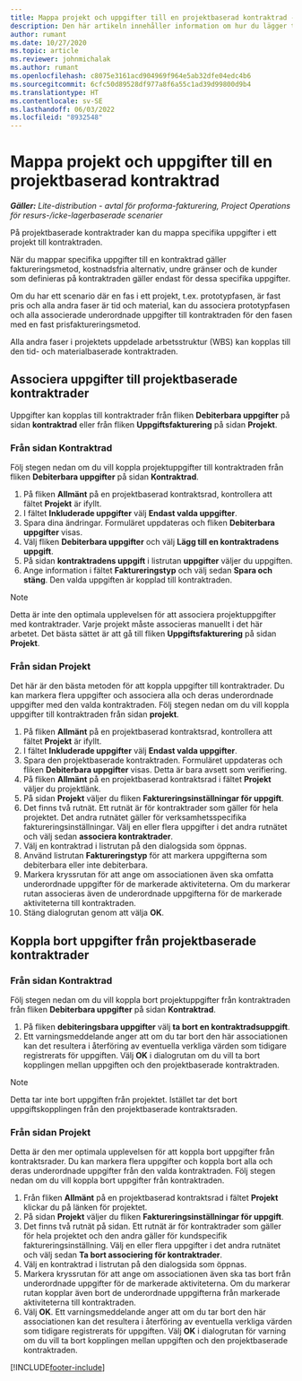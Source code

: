 ```yaml
---
title: Mappa projekt och uppgifter till en projektbaserad kontraktrad - lite
description: Den här artikeln innehåller information om hur du lägger till och tar bort projekt och uppgifter till en kontraktsrad.
author: rumant
ms.date: 10/27/2020
ms.topic: article
ms.reviewer: johnmichalak
ms.author: rumant
ms.openlocfilehash: c8075e3161acd904969f964e5ab32dfe04edc4b6
ms.sourcegitcommit: 6cfc50d89528df977a8f6a55c1ad39d99800d9b4
ms.translationtype: HT
ms.contentlocale: sv-SE
ms.lasthandoff: 06/03/2022
ms.locfileid: "8932548"
---
```

# <a name="map-projects-and-tasks-to-a-project-based-contract-line"></a>Mappa projekt och uppgifter till en projektbaserad kontraktrad 

_**Gäller:** Lite-distribution - avtal för proforma-fakturering, Project Operations för resurs-/icke-lagerbaserade scenarier_

På projektbaserade kontraktrader kan du mappa specifika uppgifter i ett projekt till kontraktraden.

När du mappar specifika uppgifter till en kontraktrad gäller faktureringsmetod, kostnadsfria alternativ, undre gränser och de kunder som definieras på kontraktraden gäller endast för dessa specifika uppgifter.

Om du har ett scenario där en fas i ett projekt, t.ex. prototypfasen, är fast pris och alla andra faser är tid och material, kan du associera prototypfasen och alla associerade underordnade uppgifter till kontraktraden för den fasen med en fast prisfaktureringsmetod.

Alla andra faser i projektets uppdelade arbetsstruktur (WBS) kan kopplas till den tid- och materialbaserade kontraktraden.

## <a name="associate-tasks-to-project-based-contract-lines"></a>Associera uppgifter till projektbaserade kontraktrader

Uppgifter kan kopplas till kontraktrader från fliken **Debiterbara uppgifter** på sidan **kontraktrad** eller från fliken **Uppgiftsfakturering** på sidan **Projekt**.

### <a name="from-the-contract-line-page"></a>Från sidan Kontraktrad

Följ stegen nedan om du vill koppla projektuppgifter till kontraktraden från fliken **Debiterbara uppgifter** på sidan **Kontraktrad**.

1. På fliken **Allmänt** på en projektbaserad kontraktsrad, kontrollera att fältet **Projekt** är ifyllt.
2. I fältet **Inkluderade uppgifter** välj **Endast valda uppgifter**.
3. Spara dina ändringar. Formuläret uppdateras och fliken **Debiterbara uppgifter** visas.
4. Välj fliken **Debiterbara uppgifter** och välj **Lägg till en kontraktradens uppgift**.
5. På sidan **kontraktradens uppgift** i listrutan **uppgifter** väljer du uppgiften. 
6. Ange information i fältet **Faktureringstyp** och välj sedan **Spara och stäng**. Den valda uppgiften är kopplad till kontraktraden.

> [!NOTE]
> Detta är inte den optimala upplevelsen för att associera projektuppgifter med kontraktrader. Varje projekt måste associeras manuellt i det här arbetet. Det bästa sättet är att gå till fliken **Uppgiftsfakturering** på sidan **Projekt**.

### <a name="from-the-project-page"></a>Från sidan Projekt

Det här är den bästa metoden för att koppla uppgifter till kontraktrader. Du kan markera flera uppgifter och associera alla och deras underordnade uppgifter med den valda kontraktraden. Följ stegen nedan om du vill koppla uppgifter till kontraktraden från sidan **projekt**.

1. På fliken **Allmänt** på en projektbaserad kontraktsrad, kontrollera att fältet **Projekt** är ifyllt.
2. I fältet **Inkluderade uppgifter** välj **Endast valda uppgifter**.
3. Spara den projektbaserade kontraktraden. Formuläret uppdateras och fliken **Debiterbara uppgifter** visas. Detta är bara avsett som verifiering.
4. På fliken **Allmänt** på en projektbaserad kontraktsrad i fältet **Projekt** väljer du projektlänk.
5. På sidan **Projekt** väljer du fliken **Faktureringsinställningar för uppgift**.
6. Det finns två rutnät. Ett rutnät är för kontraktrader som gäller för hela projektet. Det andra rutnätet gäller för verksamhetsspecifika faktureringsinställningar. Välj en eller flera uppgifter i det andra rutnätet och välj sedan **associera kontraktrader**.
7. Välj en kontraktrad i listrutan på den dialogsida som öppnas.
8. Använd listrutan **Faktureringstyp** för att markera uppgifterna som debiterbara eller inte debiterbara.
9. Markera kryssrutan för att ange om associationen även ska omfatta underordnade uppgifter för de markerade aktiviteterna. Om du markerar rutan associeras även de underordnade uppgifterna för de markerade aktiviteterna till kontraktraden.
10. Stäng dialogrutan genom att välja **OK**.

## <a name="unassociate-tasks-from-project-based-contract-lines"></a>Koppla bort uppgifter från projektbaserade kontraktrader

### <a name="from-the-contract-line-page"></a>Från sidan Kontraktrad

Följ stegen nedan om du vill koppla bort projektuppgifter från kontraktraden från fliken **Debiterbara uppgifter** på sidan **Kontraktrad**.

1. På fliken **debiteringsbara uppgifter** välj **ta bort en kontraktradsuppgift**.
2. Ett varningsmeddelande anger att om du tar bort den här associationen kan det resultera i återföring av eventuella verkliga värden som tidigare registrerats för uppgiften. Välj **OK** i dialogrutan om du vill ta bort kopplingen mellan uppgiften och den projektbaserade kontraktraden. 

> [!NOTE]
> Detta tar inte bort uppgiften från projektet. Istället tar det bort uppgiftskopplingen från den projektbaserade kontraktsraden.

### <a name="from-the-project-page"></a>Från sidan Projekt

Detta är den mer optimala upplevelsen för att koppla bort uppgifter från kontraktsrader. Du kan markera flera uppgifter och koppla bort alla och deras underordnade uppgifter från den valda kontraktraden. Följ stegen nedan om du vill koppla bort uppgifter från kontraktraden.

1. Från fliken **Allmänt** på en projektbaserad kontraktsrad i fältet **Projekt** klickar du på länken för projektet.
2. På sidan **Projekt** väljer du fliken **Faktureringsinställningar för uppgift**.
3. Det finns två rutnät på sidan. Ett rutnät är för kontraktrader som gäller för hela projektet och den andra gäller för kundspecifik faktureringsinställning. Välj en eller flera uppgifter i det andra rutnätet och välj sedan **Ta bort associering för kontraktrader**.
4. Välj en kontraktrad i listrutan på den dialogsida som öppnas.
5. Markera kryssrutan för att ange om associationen även ska tas bort från underordnade uppgifter för de markerade aktiviteterna. Om du markerar rutan kopplar även bort de underordnade uppgifterna från markerade aktiviteterna till kontraktraden.
6. Välj **OK**. Ett varningsmeddelande anger att om du tar bort den här associationen kan det resultera i återföring av eventuella verkliga värden som tidigare registrerats för uppgiften. Välj **OK** i dialogrutan för varning om du vill ta bort kopplingen mellan uppgiften och den projektbaserade kontraktraden.


[!INCLUDE[footer-include](../../includes/footer-banner.md)]
